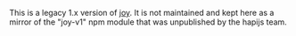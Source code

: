 This is a legacy 1.x version of [joy](https://github.com/hapijs/joi).
It is not maintained and kept here as a mirror of the "joy-v1" npm module that was unpublished by the hapijs team.
